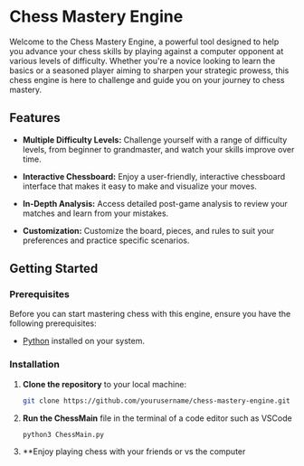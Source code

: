 # Chess Mastery Engine

Welcome to the Chess Mastery Engine, a powerful tool designed to help you advance your chess skills by playing against a computer opponent at various levels of difficulty. Whether you're a novice looking to learn the basics or a seasoned player aiming to sharpen your strategic prowess, this chess engine is here to challenge and guide you on your journey to chess mastery.

## Features

- **Multiple Difficulty Levels:** Challenge yourself with a range of difficulty levels, from beginner to grandmaster, and watch your skills improve over time.

- **Interactive Chessboard:** Enjoy a user-friendly, interactive chessboard interface that makes it easy to make and visualize your moves.

- **In-Depth Analysis:** Access detailed post-game analysis to review your matches and learn from your mistakes.

- **Customization:** Customize the board, pieces, and rules to suit your preferences and practice specific scenarios.

## Getting Started

### Prerequisites

Before you can start mastering chess with this engine, ensure you have the following prerequisites:

- [Python](https://www.python.org/downloads/) installed on your system.

### Installation

1. **Clone the repository** to your local machine:

   ```bash
   git clone https://github.com/yourusername/chess-mastery-engine.git

2. **Run the ChessMain** file in the terminal of a code editor such as VSCode
   ```bash
   python3 ChessMain.py
4. **Enjoy playing chess with your friends or vs the computer 
